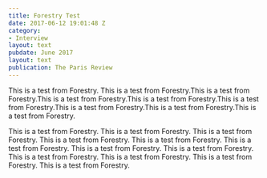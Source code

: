 ```yaml
---
title: Forestry Test
date: 2017-06-12 19:01:48 Z
category:
- Interview
layout: text
pubdate: June 2017
layout: text
publication: The Paris Review
---
```


This is a test from Forestry. This is a test from Forestry.This is a test from Forestry.This is a test from Forestry.This is a test from Forestry.This is a test from Forestry.This is a test from Forestry.This is a test from Forestry.This is a test from Forestry.

This is a test from Forestry. This is a test from Forestry. This is a test from Forestry. This is a test from Forestry. This is a test from Forestry. This is a test from Forestry. This is a test from Forestry. This is a test from Forestry. This is a test from Forestry. This is a test from Forestry. This is a test from Forestry. This is a test from Forestry.


